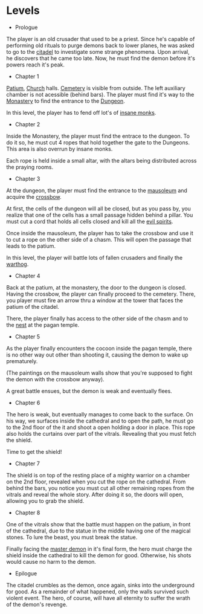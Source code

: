 Levels
======

- Prologue

The player is an old crusader that used to be a priest. Since
he's capable of performing old rituals to purge demons back
to lower planes, he was asked to go to the [citadel](citadel.md)
to investigate some strange phenomena. Upon arrival, he 
discovers that he came too late. Now, he must find the demon
before it's powers reach it's peak.

- Chapter 1

[Patium](patium.md), [Church](church.md) halls.
[Cemetery](cemetery.md) is visible from outside. The left 
auxiliary chamber is not acessible (behind bars). The player
must find it's way to the [Monastery](monastery.md) to 
find the entrance to the [Dungeon](prison.md).

In this level, the player has to fend off lot's of 
[insane monks](monks.md).

- Chapter 2

Inside the Monastery, the player must find the entrace to 
the dungeon. To do it so, he must cut 4 ropes that hold 
together the gate to the Dungeons. This area is also 
overrun by insane monks.

Each rope is held inside a small altar, with the altars being
distributed across the praying rooms. 

- Chapter 3

At the dungeon, the player must find the entrance to the 
[mausoleum](mausoleum.md) and acquire the
[crossbow](crossbow.md).

At first, the cells of the dungeon will all be closed, but 
as you pass by, you realize that one of the cells has a small
passage hidden behind a pillar. You must cut a cord that 
holds all cells closed and kill all the 
[evil spirits](evil-spirit.md).

Once inside the mausoleum, the player has to take the 
crossbow and use it to cut a rope on the other side of a
chasm. This will open the passage that leads to the patium.

In this level, the player will battle lots of fallen 
crusaders and finally the [warthog](warthog.md).

- Chapter 4

Back at the patium, at the monastery, the door to the 
dungeon is closed. Having the crossbow, the player can 
finally proceed to the cemetery. There, you player must fire
an arrow thru a window at the tower that faces the patium of
the citadel.

There, the player finally has access to the other side of 
the chasm and to the [nest](nest.md) at the pagan temple.

- Chapter 5

As the player finally encounters the cocoon inside the pagan 
temple, there is no other way out other than shooting it, 
causing the demon to wake up prematurely.

(The paintings on the mausoleum walls show that you're 
supposed to fight the demon with the crossbow anyway).

A great battle ensues, but the demon is weak and eventually
flees. 

- Chapter 6

The hero is weak, but eventually manages to come back
to the surface. On his way, we surfaces inside the cathedral
and to open the path, he must go to the 2nd floor of the it
and shoot a open holding a door in place. This rope also
holds the curtains over part of the vitrals. Revealing that
you must fetch the shield.

Time to get the shield!

- Chapter 7

The shield is on top of the resting place of a mighty 
warrior on a chamber on the 2nd floor, revealed when you cut
the rope on the cathedral. From behind the bars, you notice 
you must cut all other remaining ropes from the vitrals and 
reveal the whole story. After doing it so, the doors will 
open, allowing you to grab the shield.

- Chapter 8

One of the vitrals show that the battle must happen on the
patium, in front of the cathedral, due to the statue in the
middle having one of the magical stones. To lure the beast,
you must break the statue.

Finally facing the [master demon](master-demon.md) in it's
final form, the hero must charge the shield inside the 
cathedral to kill the demon for good. Otherwise, his shots
would cause no harm to the demon.

- Epilogue

The citadel crumbles as the demon, once again, sinks into the
underground for good. As a remainder of what happened, only
the walls survived such violent event. The hero, of course,
will have all eternity to suffer the wrath of the demon's 
revenge.
